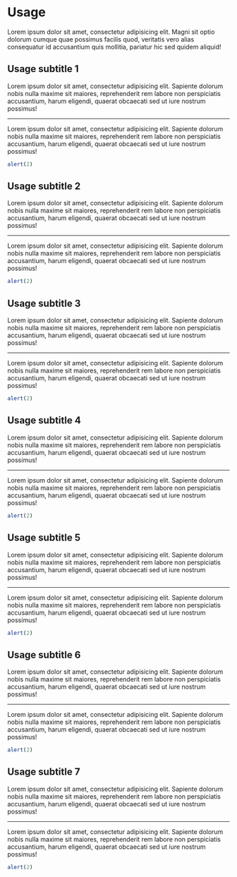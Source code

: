 # Usage
Lorem ipsum dolor sit amet, consectetur adipisicing elit. Magni sit optio dolorum cumque quae possimus facilis quod, veritatis vero alias consequatur id accusantium quis mollitia, pariatur hic sed quidem aliquid!

## Usage subtitle 1
Lorem ipsum dolor sit amet, consectetur adipisicing elit. Sapiente dolorum nobis nulla maxime sit maiores, reprehenderit rem labore non perspiciatis accusantium, harum eligendi, quaerat obcaecati sed ut iure nostrum possimus!
- - -
Lorem ipsum dolor sit amet, consectetur adipisicing elit. Sapiente dolorum nobis nulla maxime sit maiores, reprehenderit rem labore non perspiciatis accusantium, harum eligendi, quaerat obcaecati sed ut iure nostrum possimus!

```javascript
alert(2)
```

## Usage subtitle 2
Lorem ipsum dolor sit amet, consectetur adipisicing elit. Sapiente dolorum nobis nulla maxime sit maiores, reprehenderit rem labore non perspiciatis accusantium, harum eligendi, quaerat obcaecati sed ut iure nostrum possimus!
- - -
Lorem ipsum dolor sit amet, consectetur adipisicing elit. Sapiente dolorum nobis nulla maxime sit maiores, reprehenderit rem labore non perspiciatis accusantium, harum eligendi, quaerat obcaecati sed ut iure nostrum possimus!

```javascript
alert(2)
```

## Usage subtitle 3
Lorem ipsum dolor sit amet, consectetur adipisicing elit. Sapiente dolorum nobis nulla maxime sit maiores, reprehenderit rem labore non perspiciatis accusantium, harum eligendi, quaerat obcaecati sed ut iure nostrum possimus!
- - -
Lorem ipsum dolor sit amet, consectetur adipisicing elit. Sapiente dolorum nobis nulla maxime sit maiores, reprehenderit rem labore non perspiciatis accusantium, harum eligendi, quaerat obcaecati sed ut iure nostrum possimus!

```javascript
alert(2)
```

## Usage subtitle 4
Lorem ipsum dolor sit amet, consectetur adipisicing elit. Sapiente dolorum nobis nulla maxime sit maiores, reprehenderit rem labore non perspiciatis accusantium, harum eligendi, quaerat obcaecati sed ut iure nostrum possimus!
- - -
Lorem ipsum dolor sit amet, consectetur adipisicing elit. Sapiente dolorum nobis nulla maxime sit maiores, reprehenderit rem labore non perspiciatis accusantium, harum eligendi, quaerat obcaecati sed ut iure nostrum possimus!

```javascript
alert(2)
```

## Usage subtitle 5
Lorem ipsum dolor sit amet, consectetur adipisicing elit. Sapiente dolorum nobis nulla maxime sit maiores, reprehenderit rem labore non perspiciatis accusantium, harum eligendi, quaerat obcaecati sed ut iure nostrum possimus!
- - -
Lorem ipsum dolor sit amet, consectetur adipisicing elit. Sapiente dolorum nobis nulla maxime sit maiores, reprehenderit rem labore non perspiciatis accusantium, harum eligendi, quaerat obcaecati sed ut iure nostrum possimus!

```javascript
alert(2)
```

## Usage subtitle 6
Lorem ipsum dolor sit amet, consectetur adipisicing elit. Sapiente dolorum nobis nulla maxime sit maiores, reprehenderit rem labore non perspiciatis accusantium, harum eligendi, quaerat obcaecati sed ut iure nostrum possimus!
- - -
Lorem ipsum dolor sit amet, consectetur adipisicing elit. Sapiente dolorum nobis nulla maxime sit maiores, reprehenderit rem labore non perspiciatis accusantium, harum eligendi, quaerat obcaecati sed ut iure nostrum possimus!

```javascript
alert(2)
```

## Usage subtitle 7
Lorem ipsum dolor sit amet, consectetur adipisicing elit. Sapiente dolorum nobis nulla maxime sit maiores, reprehenderit rem labore non perspiciatis accusantium, harum eligendi, quaerat obcaecati sed ut iure nostrum possimus!
- - -
Lorem ipsum dolor sit amet, consectetur adipisicing elit. Sapiente dolorum nobis nulla maxime sit maiores, reprehenderit rem labore non perspiciatis accusantium, harum eligendi, quaerat obcaecati sed ut iure nostrum possimus!

```javascript
alert(2)
```